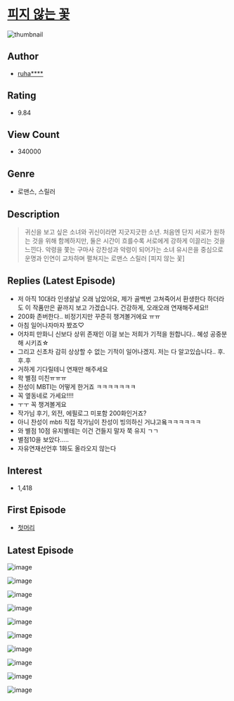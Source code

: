 # [피지 않는 꽃](https://comic.naver.com/bestChallenge/list?titleId=762258)
![thumbnail](https://image-comic.pstatic.net/user_contents_data/challenge_comic/2021/02/02/328160/thumbnail_202x1641705f016_46e0_4a05_b92b_1fb6105374fc_00009764.JPEG)

## Author
- [ruha****](https://comic.naver.com/artistTitle?id=328160)

## Rating
- 9.84

## View Count
- 340000

## Genre
- 로맨스, 스릴러

## Description
> 귀신을 보고 싶은 소녀와 귀신이라면 지긋지긋한 소년. 처음엔 단지 서로가 원하는 것을 위해 함께하지만, 둘은 시간이 흐를수록 서로에게 강하게 이끌리는 것을 느낀다. 악령을 쫓는 구마사 강찬성과 악령이 되어가는 소녀 유시은을 중심으로 운명과 인연이 교차하며 펼쳐지는 로맨스 스릴러 [피지 않는 꽃]

## Replies (Latest Episode)
- 저 아직 10대라 인생살날 오래 남았어요, 제가 골백번 고쳐죽어서 환생한다 하더라도 이 작품만은 끝까지 보고 가겠습니다. 건강하게, 오래오래 연재해주세요!!
- 200화 존버한다.. 비정기지만 꾸준히 챙겨볼거에요 ㅠㅠ
- 아침 일어나자마자 봤죠♡
- 어차피 만화니 신보다 상위 존재인 이걸 보는 저희가 기적을 원합니다.. 혜성 공중분해 시키죠☆
- 그리고 신초차 감히 상상할 수 없는 기적이 일어나겠지. 저는 다 알고있습니다.. 후.후.후
- 거하게 기다릴테니 연재만 해주세요
- 왁 별점 미친ㅠㅠㅠ
- 찬성이 MBTI는 어떻게 한거죠 ㅋㅋㅋㅋㅋㅋㅋ
- 꼭 옆동네로 가세요!!!!
- ㅜㅜ 꼭 챙겨볼게요
- 작가님 후기, 외전, 에필로그 미포함 200화인거죠?
- 아니 찬성이 mbti 직접 작가님이 찬성이 빙의하신 거냐고욬ㅋㅋㅋㅋㅋㅋ
- 와 별점 10점 유지별테는 이건 건들지 말자 쭉 유지 ㄱㄱ
- 별점10을 보았다.....
- 자유연재선언후 1화도 올라오지 않는다

## Interest
- 1,418

## First Episode
- [첫머리](https://comic.naver.com/bestChallenge/detail?titleId=762258&no=1)

## Latest Episode
![image](https://image-comic.pstatic.net/user_contents_data/challenge_comic/2021/04/29/328160/upload_7077234416056153654.jpeg)

![image](https://image-comic.pstatic.net/user_contents_data/challenge_comic/2021/04/29/328160/upload_3690471403279366201.jpeg)

![image](https://image-comic.pstatic.net/user_contents_data/challenge_comic/2021/04/29/328160/upload_3775196694135858231.jpeg)

![image](https://image-comic.pstatic.net/user_contents_data/challenge_comic/2021/04/29/328160/upload_3833801566594556212.jpeg)

![image](https://image-comic.pstatic.net/user_contents_data/challenge_comic/2021/04/29/328160/upload_7221020858812806966.jpeg)

![image](https://image-comic.pstatic.net/user_contents_data/challenge_comic/2021/04/29/328160/upload_7221577417854890083.jpeg)

![image](https://image-comic.pstatic.net/user_contents_data/challenge_comic/2021/04/29/328160/upload_7221348491772322353.jpeg)

![image](https://image-comic.pstatic.net/user_contents_data/challenge_comic/2021/04/29/328160/upload_3544391606984716337.jpeg)

![image](https://image-comic.pstatic.net/user_contents_data/challenge_comic/2021/04/29/328160/upload_3978422538645877862.jpeg)

![image](https://image-comic.pstatic.net/user_contents_data/challenge_comic/2021/04/29/328160/upload_7293687774780352055.jpeg)
